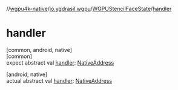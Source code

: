 //[wgpu4k-native](../../../index.md)/[io.ygdrasil.wgpu](../index.md)/[WGPUStencilFaceState](index.md)/[handler](handler.md)

# handler

[common, android, native]\
[common]\
expect abstract val [handler](handler.md): [NativeAddress](../../ffi/-native-address/index.md)

[android, native]\
actual abstract val [handler](handler.md): [NativeAddress](../../ffi/-native-address/index.md)